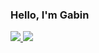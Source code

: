 <div align="left">  
  
  ### Hello, I'm Gabin
  <a href="https://www.linkedin.com/in/%EA%B0%80%EB%B9%88-%EC%B5%9C-39b3a12b2?utm_source=share&utm_campaign=share_via&utm_content=profile&utm_medium=ios_app"> <img src="https://img.shields.io/badge/Gabin-blue?style=badge&logo=LinkedIn&logoColor=white"/> </a> 
  <a href="https://coding-meongdo.tistory.com"> <img src="https://img.shields.io/badge/coding_meongdo-black?style=badge&logo=Tistory&logoColor=white"/> </a> 
